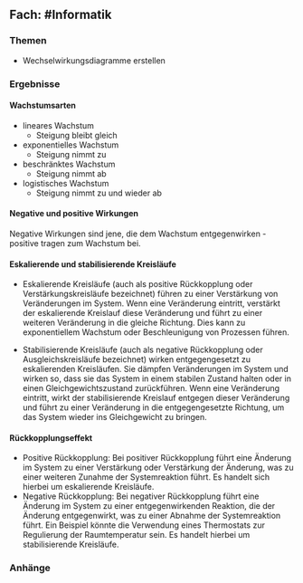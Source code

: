 ## Fach: #Informatik

### Themen

- Wechselwirkungsdiagramme erstellen

### Ergebnisse

#### Wachstumsarten

- lineares Wachstum
	- Steigung bleibt gleich
- exponentielles Wachstum
	- Steigung nimmt zu
- beschränktes Wachstum
	- Steigung nimmt ab
- logistisches Wachstum
	- Steigung nimmt zu und wieder ab

#### Negative und positive Wirkungen

Negative Wirkungen sind jene, die dem Wachstum entgegenwirken - positive tragen zum Wachstum bei.

#### Eskalierende und stabilisierende Kreisläufe

- Eskalierende Kreisläufe (auch als positive Rückkopplung oder Verstärkungskreisläufe bezeichnet) führen zu einer Verstärkung von Veränderungen im System. Wenn eine Veränderung eintritt, verstärkt der eskalierende Kreislauf diese Veränderung und führt zu einer weiteren Veränderung in die gleiche Richtung. Dies kann zu exponentiellem Wachstum oder Beschleunigung von Prozessen führen.

- Stabilisierende Kreisläufe (auch als negative Rückkopplung oder Ausgleichskreisläufe bezeichnet) wirken entgegengesetzt zu eskalierenden Kreisläufen. Sie dämpfen Veränderungen im System und wirken so, dass sie das System in einem stabilen Zustand halten oder in einen Gleichgewichtszustand zurückführen. Wenn eine Veränderung eintritt, wirkt der stabilisierende Kreislauf entgegen dieser Veränderung und führt zu einer Veränderung in die entgegengesetzte Richtung, um das System wieder ins Gleichgewicht zu bringen.

#### Rückkopplungseffekt

- Positive Rückkopplung:
  Bei positiver Rückkopplung führt eine Änderung im System zu einer Verstärkung oder Verstärkung der Änderung, was zu einer weiteren Zunahme der Systemreaktion führt. Es handelt sich hierbei um eskalierende Kreisläufe.
- Negative Rückkopplung:
  Bei negativer Rückkopplung führt eine Änderung im System zu einer entgegenwirkenden Reaktion, die der Änderung entgegenwirkt, was zu einer Abnahme der Systemreaktion führt. Ein Beispiel könnte die Verwendung eines Thermostats zur Regulierung der Raumtemperatur sein. Es handelt hierbei um stabilisierende Kreisläufe.

### Anhänge